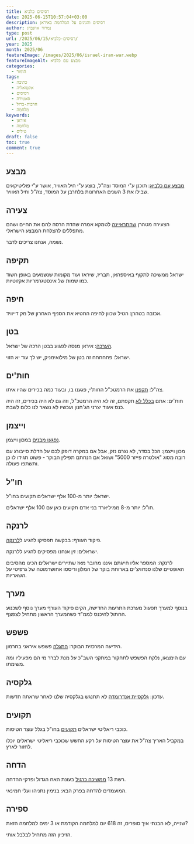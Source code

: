 ```yaml
---
title: רסיסים כלביא
date: 2025-06-15T10:57:04+03:00
description: רסיסים והגיגים על המלחמה באיראן
author: נמרוד איזנברג
type: post
url: /2025/06/15/רסיסים-כלביא/
year: 2025
month: 2025/06
featureImage: /images/2025/06/israel-iran-war.webp
featureImageAlt: מבצע עם כלביא
categories:
  - הומור
tags:
  - כתיבה
  - אקטואליה
  - רסיסים
  - סאטירה
  - חרבות-ברזל
  - מלחמה
keywords:
  - איראן
  - מלחמה
  - טילים
draft: false
toc: true
comment: true
---
```

## מבצע
[מבצע עם כלביא](https://www.mako.co.il/pzm-soldiers/Article-46135818f966791027.htm): תוכנן ע"י המוסד וצה"ל, בוצע ע"י חיל האוויר, אושר ע"י פוליטיקאים שבילו את 3 השנים האחרונות בלחרבן על המוסד, צה"ל וחיל האוויר.
## צעירה
הצעירה מטהרן [שהתראיינה](https://www.ynet.co.il/news/article/bjf311lj7gl#autoplay) לטמקא אמרה שהדת הרסה להם את החיים ושהם מתפללים להצלחת המבצע הישראלי.

נשמה, אנחנו צריכים לדבר.
## תקיפה
ישראל ממשיכה לתקוף באיספהאן, תבריז, שיראז ועוד מקומות שנשמעים באופן חשוד כמו שמות של אינסטגרמריות אקזוטיות.
## חיפה
אכזבה בטהרן: הטיל שכוון לחיפה החטיא את הסניף האחרון של מק דייוויד.
## בטן
[הערכה](https://www.maariv.co.il/news/military/article-1205607): איראן מנסה לפגוע בבטן הרכה של ישראל.

ישראל: פחחחחח זה בטן של מילואימניק, יש לך עוד יא הזוי.
## חות'ים
צה"ל: [תקפנו](https://www.ynet.co.il/news/article/bjrdjdoqxl) את הרמטכ"ל החות'י, פגענו בו, ובעוד כמה בכירים שהיו איתו.

חות'ים: אתם [בכלל לא](https://www.ynet.co.il/news/article/sjr55bhqle) תקפתם, זה לא היה הרמטכ"ל, וזה גם לא היה בכירים, זה היה כנס איגוד יצרני הג'חנון ועכשיו לא נשאר לנו כלום לשבת.
## וייצמן
[נפגעו מבנים](https://www.haaretz.co.il/science/2025-06-15/ty-article/.premium/00000197-7266-d9fe-a597-ff7e019e0000) במכון וייצמן.

מכון וייצמן: הכל בסדר, לא נגרם נזק, אבל אם במקרה דופק לכם על הדלת סייבורג עם רובה מסוג "אולטרה פייזר 5000" ושואל אם הנחתם תפילין הבוקר - פשוט תגידו לו כן ותשתפו פעולה.
## חו"ל
ישראל: יותר מ-100 אלף ישראלים תקועים בחו"ל.

חו"ל: יותר מ-8 ממיליארד בני אדם תקועים כאן עם 100 אלף ישראלים.
## לרנקה
פיקוד העורף: בבקשה תפסיקו להגיע ל[לרנקה](https://www.ynet.co.il/vacation/flights/article/syhd8g27xx).

ישראלים: זין אנחנו מפסיקים להגיע ללרנקה.

לרנקה: המספר אליו חייגתם איננו מחובר מאז שתיירים ישראלים הכינו מהסיבים האופטיים שלנו סנדוויצ'ים בארוחת בוקר של המלון וריססו אחושרמוטה של גרפיטי על השאריות.
## מערך
בנוסף למערך תפעול מערכת התרעות החדישה, הקים פיקוד העורף מערך נוסף לשכנוע החתול להיכנס לממ"ד כשהמערך הראשון מתחיל לצפצף.
## פשפש
הידיעה המרכזית הבוקר: [התגלה](https://www.ynet.co.il/environment-science/article/rkjtttj7ll) פשפש איראני בחרמון.

עם הימצאו, נלקח הפשפש לתחקור במתקני השב"כ על מנת לברר מי הם מפעיליו ומה משימתו.
## גלקסיה
עדכון: [גלקסיית אנדרומדה](https://www.hayadan.org.il/%D7%99%D7%99%D7%AA%D7%9B%D7%9F-%D7%A9%D7%92%D7%9C%D7%A7%D7%A1%D7%99%D7%99%D7%AA-%D7%90%D7%A0%D7%93%D7%A8%D7%95%D7%9E%D7%93%D7%94-%D7%9C%D7%90-%D7%AA%D7%AA%D7%A0%D7%92%D7%A9-%D7%91%D7%A9%D7%91%D7%99) לא תתנגש בגלקסיה שלנו לאחר שראתה חדשות.
## תקועים
כוכבי ריאליטי ישראלים [תקועים](https://pplus.ynet.co.il/rechilut/article/bk11ryknxee) בחו"ל בגלל עוצר הטיסות.

במקביל האריך צה"ל את עוצר הטיסות על רקע החשש שכוכבי ריאליטי ישראלים יוכלו לחזור לארץ.
## הדחה
רשת 13 [ממשיכה כרגיל](https://tmi.maariv.co.il/bidur-news/article-1205447) בעונת האח הגדול ופרקי ההדחה.

המועמדים להדחה בפרק הבא: בנימין נתניהו ועלי חמינאי.
## ספירה
שנייה, לא הבנתי איך סופרים, זה 618 יום למלחמה הקודמת או 3 ימים למלחמה הזאת?

הזיכיון הזה מתחיל לבלבל אותי.